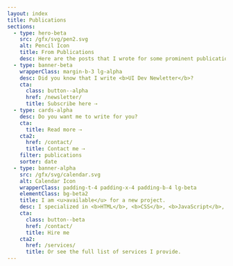 ```yaml
---
layout: index
title: Publications
sections:
  - type: hero-beta
    src: /gfx/svg/pen2.svg
    alt: Pencil Icon
    title: From Publications
    desc: Here are the posts that I wrote for some prominent publications.<br>I wrote for CSS Tricks, LogRocket, and Toptal.
  - type: banner-beta
    wrapperClass: margin-b-3 lg-alpha
    desc: Did you know that I write <b>UI Dev Newletter</b>?
    cta:
      class: button--alpha
      href: /newsletter/
      title: Subscribe here ⇢
  - type: cards-alpha
    desc: Do you want me to write for you?
    cta:
      title: Read more ⇢
    cta2:
      href: /contact/
      title: Contact me ⇢
    filter: publications
    sorter: date
  - type: banner-alpha
    src: /gfx/svg/calendar.svg
    alt: Calendar Icon
    wrapperClass: padding-t-4 padding-x-4 padding-b-4 lg-beta
    elementClass: bg-beta2
    title: I am <u>available</u> for a new project.
    desc: I specialized in <b>HTML</b>, <b>CSS</b>, <b>JavaScript</b>, <b>WordPress</b>, <b>Shopify</b>, and <b>JAMstack</b> technologies.
    cta:
      class: button--beta
      href: /contact/
      title: Hire me
    cta2:
      href: /services/
      title: Or see the full list of services I provide.
---
```

